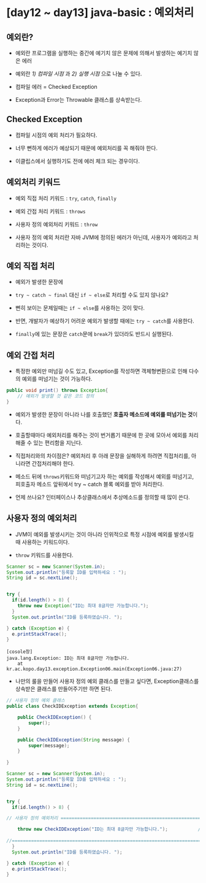 # [day12 ~ day13] java-basic : 예외처리

## 예외란?
- 예외란 프로그램을 실행하는 중간에 예기치 않은 문제에 의해서 발생하는 예기치 않은 에러

- 예외란 _1) 컴파일 시점_ 과 _2) 실행 시점_ 으로 나눌 수 있다. 

- 컴파일 에러 = Checked Exception

- Exception과 Error는 Throwable 클래스를 상속받는다.


## Checked Exception
- 컴파일 시점의 예외 처리가 필요하다. 

- 너무 뻔하게 에러가 예상되기 때문에 예외처리를 꼭 해줘야 한다.

- 이클립스에서 실행하기도 전에 에러 체크 되는 경우이다. 


## 예외처리 키워드
- 예외 직접 처리 키워드 : `try`, `catch`, `finally`

- 예외 간접 처리 키워드 : `throws`

- 사용자 정의 예외처리 키워드 : `throw`

- 사용자 정의 예외 처리란 자바 JVM에 정의된 에러가 아닌데, 사용자가 예외라고 처리하는 것이다.



## 예외 직접 처리

- 예외가 발생한 문장에 

- `try ~ catch ~ final` 대신 `if ~ else`로 처리할 수도 있지 않나요? 

- 뻔히 보이는 문제일때는 `if ~ else`를 사용하는 것이 맞다.

- 반면, 개발자가 예상하기 어려운 예외가 발생할 때에는 `try ~ catch`를 사용한다.

- `finally`에 있는 문장은 `catch`문에 `break`가 있더라도 반드시 실행된다.


## 예외 간접 처리
- 특정한 예외만 떠넘길 수도 있고, Exception를 작성하면 객체형변환으로 인해 다수의 예외를 떠넘기는 것이 가능하다.

```java
public void print() throws Exception{
    // 예외가 발생할 것 같은 코드 정의
}
```

- 예외가 발생한 문장이 아니라 나를 호출했던 **호출자 메소드에 예외를 떠넘기는 것**이다. 

- 호출할때마다 예외처리를 해주는 것이 번거롭기 때문에 한 곳에 모아서 예외를 처리해줄 수 있는 편리함을 지닌다. 

- 직접처리와의 차이점은? 예외처리 후 아래 문장을 실해하게 하려면 직접처리를, 아니라면 간접처리해야 한다. 
 
- 메소드 뒤에 `throws`키워드와 떠넘기고자 하는 예외를 작성해서 예외를 떠넘기고, 피호출자 메소드 앞뒤에서 try ~ catch 블록 예외를 받아 처리한다.  

- 언제 쓰나요? 인터페이스나 추상클래스에서 추상메소드를 정의할 때 많이 쓴다. 

## 사용자 정의 예외처리
- JVM이 예외를 발생시키는 것이 아니라 인위적으로 특정 시점에 예외를 발생시킬 때 사용하는 키워드이다.

- `throw` 키워드를 사용한다. 

```java
Scanner sc = new Scanner(System.in);
System.out.println("등록할 ID를 입력하세요 : ");
String id = sc.nextLine();


try {
  if(id.length() > 8) {
    throw new Exception("ID는 최대 8글자만 가능합니다.");
  }
  System.out.println("ID를 등록하였습니다. ");

} catch (Exception e) {
  e.printStackTrace();
}
```

```
[cosole창]
java.lang.Exception: ID는 최대 8글자만 가능합니다.
	at kr.ac.kopo.day13.exception.Exception06.main(Exception06.java:27)
```


- 나만의 룰을 만들어 사용자 정의 예외 클래스를 만들고 싶다면, Exception클래스를 상속받은 클래스를 만들어주기만 하면 된다. 

```java
// 사용자 정의 예외 클래스
public class CheckIDException extends Exception{

	public CheckIDException() {
		super();
	}

	public CheckIDException(String message) {
		super(message);
	}
	
}
```

```java
Scanner sc = new Scanner(System.in);
System.out.println("등록할 ID를 입력하세요 : ");
String id = sc.nextLine();


try {
  if(id.length() > 8) {

// 사용자 정의 예외처리 ==========================================================================================================

    throw new CheckIDException("ID는 최대 8글자만 가능합니다.");           // CheckIDException에 매개변수 있는 생성자 만들어줘야 함
    
//===============================================================================================================================
  }
  System.out.println("ID를 등록하였습니다. ");

} catch (Exception e) {
  e.printStackTrace();
}
```
